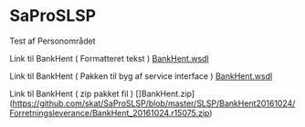 # SaProSLSP
Test af Personområdet


Link til BankHent ( Formatteret tekst )
[BankHent.wsdl](https://github.com/skat/SaProSLSP/blob/master/SLSP/BankHent20161024/Forretningsleverance/BankHent_20161024.r15075/package/wsdl/BankHent.wsdl)

Link til BankHent ( Pakken til byg af service interface )
[BankHent.wsdl](https://raw.githubusercontent.com/skat/SaProSLSP/master/SLSP/BankHent20161024/Forretningsleverance/BankHent_20161024.r15075/package/wsdl/BankHent.wsdl?token=AJKdK_cYdjs5B56lJ1s7f_aGldwOAXJ9ks5Z_vFGwA%3D%3D)

Link til BankHent ( zip pakket fil )
[]BankHent.zip](https://github.com/skat/SaProSLSP/blob/master/SLSP/BankHent20161024/Forretningsleverance/BankHent_20161024.r15075.zip)

